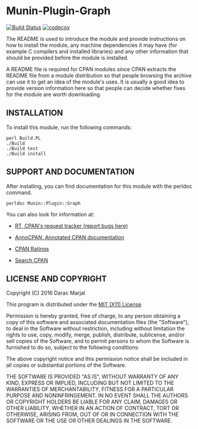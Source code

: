 Munin-Plugin-Graph
==================

[![Build Status](https://travis-ci.org/darac/Munin-Plugin-Graph.svg?branch=master)](https://travis-ci.org/darac/Munin-Plugin-Graph)
[![codecov](https://codecov.io/gh/darac/Munin-Plugin-Graph/branch/master/graph/badge.svg)](https://codecov.io/gh/darac/Munin-Plugin-Graph)

The README is used to introduce the module and provide instructions on
how to install the module, any machine dependencies it may have (for
example C compilers and installed libraries) and any other information
that should be provided before the module is installed.

A README file is required for CPAN modules since CPAN extracts the README
file from a module distribution so that people browsing the archive
can use it to get an idea of the module's uses. It is usually a good idea
to provide version information here so that people can decide whether
fixes for the module are worth downloading.


INSTALLATION
------------

To install this module, run the following commands:

	perl Build.PL
	./Build
	./Build test
	./Build install

SUPPORT AND DOCUMENTATION
-------------------------

After installing, you can find documentation for this module with the
perldoc command.

	perldoc Munin::Plugin::Graph

You can also look for information at:

 * [RT, CPAN's request tracker (report bugs here)](http://rt.cpan.org/NoAuth/Bugs.html?Dist=Munin-Plugin-Graph)

 * [AnnoCPAN, Annotated CPAN documentation](http://annocpan.org/dist/Munin-Plugin-Graph)

 * [CPAN Ratings](http://cpanratings.perl.org/d/Munin-Plugin-Graph)

 * [Search CPAN](http://search.cpan.org/dist/Munin-Plugin-Graph/)


LICENSE AND COPYRIGHT
---------------------

Copyright (C) 2016 Darac Marjal

This program is distributed under the [MIT (X11) License](http://www.opensource.org/licenses/mit-license.php)

Permission is hereby granted, free of charge, to any person
obtaining a copy of this software and associated documentation
files (the "Software"), to deal in the Software without
restriction, including without limitation the rights to use,
copy, modify, merge, publish, distribute, sublicense, and/or sell
copies of the Software, and to permit persons to whom the
Software is furnished to do so, subject to the following
conditions:

The above copyright notice and this permission notice shall be
included in all copies or substantial portions of the Software.

THE SOFTWARE IS PROVIDED "AS IS", WITHOUT WARRANTY OF ANY KIND,
EXPRESS OR IMPLIED, INCLUDING BUT NOT LIMITED TO THE WARRANTIES
OF MERCHANTABILITY, FITNESS FOR A PARTICULAR PURPOSE AND
NONINFRINGEMENT. IN NO EVENT SHALL THE AUTHORS OR COPYRIGHT
HOLDERS BE LIABLE FOR ANY CLAIM, DAMAGES OR OTHER LIABILITY,
WHETHER IN AN ACTION OF CONTRACT, TORT OR OTHERWISE, ARISING
FROM, OUT OF OR IN CONNECTION WITH THE SOFTWARE OR THE USE OR
OTHER DEALINGS IN THE SOFTWARE.

